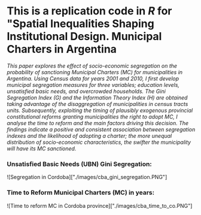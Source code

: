 This is a replication code in *R* for "Spatial Inequalities Shaping Institutional Design. Municipal Charters in Argentina
================


*This paper explores the effect of socio-economic segregation on the probability of sanctioning Municipal Charters (MC) for municipalities in Argentina. Using Census data for years 2001 and 2010, I first develop municipal segregation measures for three variables; education levels, unsatisfied basic needs, and overcrowded households. The Gini Segregation Index (G) and the Information Theory Index (H) are obtained taking advantage of the disaggregation of municipalities in census tracts units. Subsequently, exploiting the timing of plausibly exogenous provincial constitutional reforms granting municipalities the right to adopt MC, I analyse the time to reform and the main factors driving this decision. The findings indicate a positive and consistent association between segregation indexes and the likelihood of adopting a charter; the more unequal distribution of socio-economic characteristics, the swifter the municipality will have its MC sanctioned.*


### Unsatisfied Basic Needs (UBN) Gini Segregation:
![Segregation in Cordoba]["./images/cba_gini_segregation.PNG"]

### Time to Reform Municipal Charters (MC) in years:
![Time to reform MC in Cordoba province]["./images/cba_time_to_co.PNG"]
